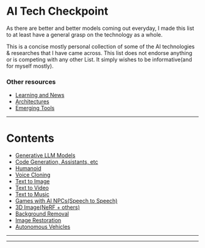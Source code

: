 # AI Tech Checkpoint

As there are better and better models coming out everyday, I made this list to at least have a general grasp on the technology as a whole.

This is a concise mostly personal collection of some of the AI technologies & researches that I have came across. This list does not endorse anything or is competing with any other List. It simply wishes to be informative(and for myself mostly).


### Other resources

- [Learning and News](/Resources/Resources/Readme.md)
- [Architectures](/Resources/Architectures/Readme.md)
- [Emerging Tools](/Resources/Architectures/Readme.md)

---

# Contents
- [Generative LLM Models](/Directories/Generative-LLMs/README.md)
- [Code Generation, Assistants, etc](/Directories/Code-Generation/README.md)
- [Humanoid](/Directories/Humanoid/README.md)
- [Voice Cloning](/Directories/Voice-Cloning/README.md)
- [Text to Image](/Directories/Text-to-Image/README.md)
- [Text to Video](/Directories/Text-to-Video/README.md)
- [Text to Music](/Directories/Text-to-Music/README.md)
- [Games with AI NPCs(Speech to Speech)](/Directories/Game-AI-NPCs/README.md)
- [3D Image(NeRF + others)](/Directories/Text-to-Video/README.md)
- [Background Removal](/Directories/Background-removal/README.md)
- [Image Restoration](/Directories/Image-Restoration/README.md)
- [Autonomous Vehicles](/Directories/Autonomous-Vehicles/README.md)

---

---
